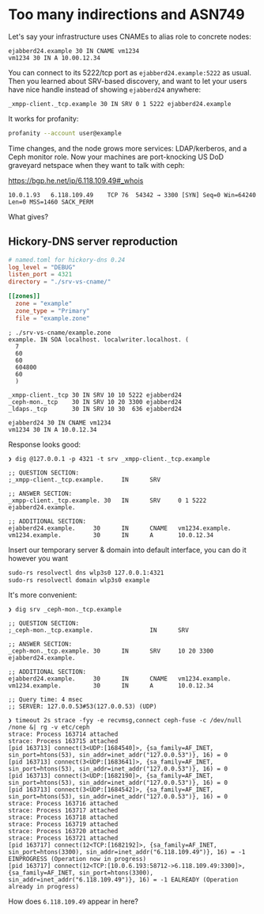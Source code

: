 Too many indirections and ASN749
===

Let's say your infrastructure uses CNAMEs to alias role to concrete nodes:

```zone
ejabberd24.example 30 IN CNAME vm1234
vm1234 30 IN A 10.00.12.34
```

You can connect to its 5222/tcp port as `ejabberd24.example:5222` as usual. Then you learned about SRV-based discovery, and want to let your users have nice handle instead of showing `ejabberd24` anywhere:

```zone
_xmpp-client._tcp.example 30 IN SRV 0 1 5222 ejabberd24.example
```

It works for profanity:

```sh
profanity --account user@example
```

Time changes, and the node grows more services: LDAP/kerberos, and a
Ceph monitor role.  Now your machines are port-knocking US DoD
graveyard netspace when they want to talk with ceph:

https://bgp.he.net/ip/6.118.109.49#_whois

```tcpdump
10.0.1.93	6.118.109.49	TCP	76	54342 → 3300 [SYN] Seq=0 Win=64240 Len=0 MSS=1460 SACK_PERM
```

What gives?

Hickory-DNS server reproduction
---

```toml
# named.toml for hickory-dns 0.24
log_level = "DEBUG"
listen_port = 4321
directory = "./srv-vs-cname/"

[[zones]]
  zone = "example"
  zone_type = "Primary"
  file = "example.zone"
```

```zone
; ./srv-vs-cname/example.zone
example. IN SOA localhost. localwriter.localhost. (
  7
  60
  60
  604800
  60
  )

_xmpp-client._tcp 30 IN SRV 10 10 5222 ejabberd24
_ceph-mon._tcp    30 IN SRV 10 20 3300 ejabberd24
_ldaps._tcp       30 IN SRV 10 30  636 ejabberd24

ejabberd24 30 IN CNAME vm1234
vm1234 30 IN A 10.0.12.34
```

Response looks good:

```text
❯ dig @127.0.0.1 -p 4321 -t srv _xmpp-client._tcp.example

;; QUESTION SECTION:
;_xmpp-client._tcp.example.     IN      SRV

;; ANSWER SECTION:
_xmpp-client._tcp.example. 30   IN      SRV     0 1 5222 ejabberd24.example.

;; ADDITIONAL SECTION:
ejabberd24.example.     30      IN      CNAME   vm1234.example.
vm1234.example.         30      IN      A       10.0.12.34
```

Insert our temporary server & domain into default interface, you can do it however you want

```bash
sudo-rs resolvectl dns wlp3s0 127.0.0.1:4321
sudo-rs resolvectl domain wlp3s0 example
```

It's more convenient:

```zone
❯ dig srv _ceph-mon._tcp.example

;; QUESTION SECTION:
;_ceph-mon._tcp.example.                IN      SRV

;; ANSWER SECTION:
_ceph-mon._tcp.example. 30      IN      SRV     10 20 3300 ejabberd24.example.

;; ADDITIONAL SECTION:
ejabberd24.example.     30      IN      CNAME   vm1234.example.
vm1234.example.         30      IN      A       10.0.12.34

;; Query time: 4 msec
;; SERVER: 127.0.0.53#53(127.0.0.53) (UDP)
```

```strace
❯ timeout 2s strace -fyy -e recvmsg,connect ceph-fuse -c /dev/null /none &| rg -v etc/ceph
strace: Process 163714 attached
strace: Process 163715 attached
[pid 163713] connect(3<UDP:[1684540]>, {sa_family=AF_INET, sin_port=htons(53), sin_addr=inet_addr("127.0.0.53")}, 16) = 0
[pid 163713] connect(3<UDP:[1683641]>, {sa_family=AF_INET, sin_port=htons(53), sin_addr=inet_addr("127.0.0.53")}, 16) = 0
[pid 163713] connect(3<UDP:[1682190]>, {sa_family=AF_INET, sin_port=htons(53), sin_addr=inet_addr("127.0.0.53")}, 16) = 0
[pid 163713] connect(3<UDP:[1684542]>, {sa_family=AF_INET, sin_port=htons(53), sin_addr=inet_addr("127.0.0.53")}, 16) = 0
strace: Process 163716 attached
strace: Process 163717 attached
strace: Process 163718 attached
strace: Process 163719 attached
strace: Process 163720 attached
strace: Process 163721 attached
[pid 163717] connect(12<TCP:[1682192]>, {sa_family=AF_INET, sin_port=htons(3300), sin_addr=inet_addr("6.118.109.49")}, 16) = -1 EINPROGRESS (Operation now in progress)
[pid 163717] connect(12<TCP:[10.0.6.193:58712->6.118.109.49:3300]>, {sa_family=AF_INET, sin_port=htons(3300), sin_addr=inet_addr("6.118.109.49")}, 16) = -1 EALREADY (Operation already in progress)
```

How does `6.118.109.49` appear in here?

